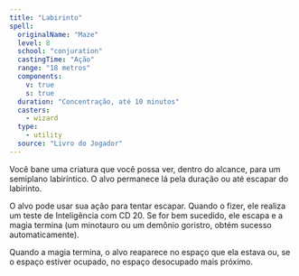```yaml
---
title: "Labirinto"
spell:
  originalName: "Maze"
  level: 8
  school: "conjuration"
  castingTime: "Ação"
  range: "18 metros"
  components:
    v: true
    s: true
  duration: "Concentração, até 10 minutos"
  casters:
    - wizard
  type:
    - utility
  source: "Livro do Jogador"
---
```


Você bane uma criatura que você possa ver, dentro do alcance, para um semiplano labiríntico. O alvo permanece lá pela duração ou até escapar do labirinto.

O alvo pode usar sua ação para tentar escapar. Quando o fizer, ele realiza um teste de Inteligência com CD 20. Se for bem sucedido, ele escapa e a magia termina (um minotauro ou um demônio goristro, obtém sucesso automaticamente).

Quando a magia termina, o alvo reaparece no espaço que ela estava ou, se o espaço estiver ocupado, no espaço desocupado mais próximo.
